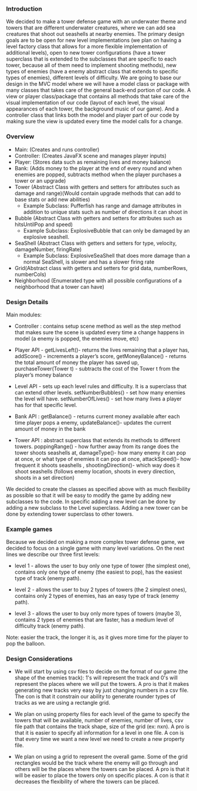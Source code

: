 ### Introduction
 
We decided to make a tower defense game with an underwater theme and towers that are different underwater creatures, where we can add sea creatures that shoot out seashells at nearby enemies. The primary design goals are to be open for new level implementations (we plan on having a level factory class that allows for a more flexible implementation of additional levels), open to new tower configurations (have a tower superclass that is extended to the subclasses that are specific to each tower, because all of them need to implement shooting methods), new types of enemies (have a enemy abstract class that extends to specific types of enemies), different levels of difficulty. We are going to base our design in the MVC model where we will have a model class or package with many classes that takes care of the general back-end portion of our code. A view or player class/package that contains all methods that take care of the visual implementation of our code (layout of each level, the visual appearances of each tower, the background music of our game). And a controller class that links both the model and player part of our code by making sure the view is updated every time the model calls for a change.
 
 
### Overview
 
* Main: (Creates and runs controller)
* Controller: (Creates JavaFX scene and manages player inputs)
* Player: (Stores data such as remaining lives and money balance)
* Bank: (Adds money to the player at the end of every round and when enemies are popped, subtracts method when the player purchases a tower or an upgrade)
* Tower (Abstract Class with getters and setters for attributes such as damage and range)(Would contain upgrade methods that can add to base stats or add new abilities)
    * Example Subclass: Pufferfish has range and damage attributes in addition to unique stats such as number of directions it can shoot in
* Bubble (Abstract Class with getters and setters for attributes such as hitsUntilPop and speed)
    * Example Subclass: ExplosiveBubble that can only be damaged by an explosive seashell.
* SeaShell (Abstract Class with getters and setters for type, velocity, damageNumber, firingRate)
    * Example Subclass: ExplosiveSeaShell that does more damage than a normal SeaShell, is slower and has a slower firing rate
* Grid(Abstract class with getters and setters for grid data, numberRows, numberCols)
* Neighborhood (Enumerated type with all possible configurations of a neighborhood that a tower can have)
 
### Design Details
 
Main modules:
 
* Controller : contains setup scene method as well as the step method that makes sure the scene is updated every time a change happens in model (a enemy is popped, the enemies move, etc)
 
* Player API - getLivesLeft()- returns the lives remaining that a player has,
addScore() - increments a player’s score, getMoneyBalance() - returns the total amount of money the player has saved up, purchaseTower(Tower t) - subtracts the cost of the Tower t from the player’s money balance
 
* Level API - sets up each level rules and difficulty. It is a superclass that can extend other levels. setNumberBubbles() - set how many enemies the level will have. setNumberOfLives() - set how many lives a player has for that specific level.
 
* Bank API : getBalance() - returns current money available after each time player pops a enemy, updateBalance()- updates the current amount of money in the bank
 
* Tower API : abstract superclass that extends its methods to different towers. poppingRange() - how further away from its range does the tower shoots seashells at, damageType()- how many enemy it can pop at once, or what type of enemies it can pop at once, attackSpeed()- how frequent it shoots seashells , shootingDirection()- which way does it shoot seashells (follows enemy location, shoots in every direction, shoots in a set direction)
 
We decided to create the classes as specified above with as much flexibility as possible so that it will be easy to modify the game by adding new subclasses to the code. In specific adding a new level can be done by adding a new subclass to the Level superclass. Adding a new tower can be done by extending tower superclass to other towers.
 
 
 
### Example games
 
Because we decided on making a more complex tower defense game, we decided to focus on a single game with many level variations. On the next lines we describe our three first levels:
 
* level 1 - allows the user to buy only one type of tower (the simplest one), contains only one type of enemy (the easiest to pop), has the easiest type of track (enemy path).
 
* level 2 - allows the user to buy 2 types of towers (the 2 simplest ones), contains only 2 types of enemies, has an easy type of track (enemy path).
 
* level 3 - allows the user to buy only more types of towers (maybe 3), contains 2 types of enemies that are faster, has a medium level of difficulty track (enemy path).
 
Note: easier the track, the longer it is, as it gives more time for the player to pop the balloon.
 
### Design Considerations

* We will start by using csv files to decide on the format of our game (the shape of the enemies track): 1's will represent the track and 0's will represent the places where we will put the towers. A pro is that it makes generating new tracks very easy by just changing numbers in a csv file. The con is that it constrain our ability to generate rounder types of tracks as we are using a rectangle grid.

* We plan on using property files for each level of the game to specify the towers that will be available, number of enemies, number of lives, csv file path that contains the track shape, size of the grid (ex: nxn). A pro is that it is easier to specify all information for a level in one file. A con is that every time we want a new level we need to create a new property file.

* We plan on using a grid to represent the overall game. Some of the grid rectangles would be the track where the enemy will go through and others will be the places where the towers can be placed. A pro is that it will be easier to place the towers only on specific places. A con is that it decreases the flexibility of where the towers can be placed.
 

